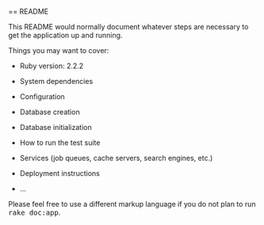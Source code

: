 == README

This README would normally document whatever steps are necessary to get the
application up and running.

Things you may want to cover:

* Ruby version: 2.2.2 

* System dependencies

* Configuration

* Database creation

* Database initialization

* How to run the test suite

* Services (job queues, cache servers, search engines, etc.)

* Deployment instructions

* ...


Please feel free to use a different markup language if you do not plan to run
<tt>rake doc:app</tt>.
